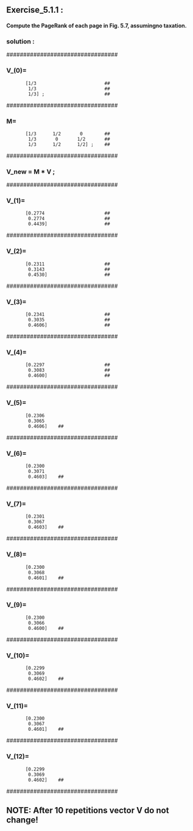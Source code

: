 ## Exercise_5.1.1 :

#### Compute the PageRank of each page in Fig. 5.7, assumingno taxation.

### solution :
#################################  
### V_(0)=                           
           [1/3                         ##
            1/3                         ##
            1/3] ;                      ##
#################################

### M=                                
           [1/3      1/2       0        ##
            1/3       0       1/2       ##
            1/3      1/2      1/2] ;    ##
#################################
### V_new = M * V ;                     ##
#################################
### V_(1)=                            
           [0.2774                      ##
            0.2774                      ##
            0.4439]                     ##
#################################
### V_(2)=                            
           [0.2311                      ##
            0.3143                      ##
            0.4530]                     ##
#################################
### V_(3)=                            
           [0.2341                      ##
            0.3035                      ##
            0.4606]                     ##
#################################
### V_(4)=                            
           [0.2297                      ##
            0.3083                      ##
            0.4600]                     ##
#################################
### V_(5)=                            
           [0.2306
            0.3065
            0.4606]    ##
#################################
### V_(6)=                            
           [0.2300
            0.3071
            0.4603]    ##
#################################
### V_(7)=                            
           [0.2301
            0.3067   
            0.4603]    ##
 #################################
### V_(8)=                          
           [0.2300
            0.3068
            0.4601]    ##
#################################
### V_(9)=                          
           [0.2300  
            0.3066  
            0.4600]    ##         
#################################
### V_(10)=                          
           [0.2299  
            0.3069  
            0.4602]    ##
#################################
### V_(11)=                          
           [0.2300  
            0.3067 
            0.4601]    ##
#################################
### V_(12)=                          
           [0.2299  
            0.3069  
            0.4602]    ##
#################################


## NOTE: After 10 repetitions vector V do not change!

